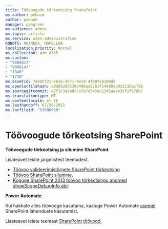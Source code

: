 ```yaml
---
title: Töövoogude tõrkeotsing SharePoint
ms.author: pebaum
author: pebaum
manager: pamgreen
ms.audience: Admin
ms.topic: article
ms.service: o365-administration
ROBOTS: NOINDEX, NOFOLLOW
localization_priority: Normal
ms.collection: Adm_O365
ms.custom:
- "9000317"
- "9000147"
- "1940"
- "1718"
ms.assetid: 7ae05f21-eb16-4d71-9e19-4f097eb100d2
ms.openlocfilehash: a0d05285539d498aa27b1f54880da9c5110acf98
ms.sourcegitcommit: e2f1c3a8adcce7e7e545ec13d5aeae3cf2f67db7
ms.translationtype: MT
ms.contentlocale: et-EE
ms.lasthandoff: 07/26/2021
ms.locfileid: "53586930"
---
```

# <a name="troubleshoot-workflows-in-sharepoint"></a>Töövoogude tõrkeotsing SharePoint

**Töövoogude tõrkeotsing ja silumine SharePoint**

Lisateavet leiate järgmistest teemadest.

- [Töövoo valideerimistõrgete SharePoint tõrkeotsing](/sharepoint/dev/general-development/troubleshooting-sharepoint-server-workflow-validation-errors-in-visio)
- [Töövoo SharePoint silumine](/sharepoint/dev/general-development/debugging-sharepoint-server-workflows).
- [Koguge SharePoint 2013 töövoo tõrkeotsingu andmed showScopeDebugInfo abil](/sharepoint/troubleshoot/workflows/gather-workflow-data)

**Power Automate**

Kui hakkate alles töövooge kasutama, kaaluge Power Automate [asemel](/power-automate/modern-approvals) SharePoint lahenduste kasutamist.

Lisateavet leiate teemast [SharePoint töövood.](/alchemyinsights/sharepoint-workflows-retiring)
